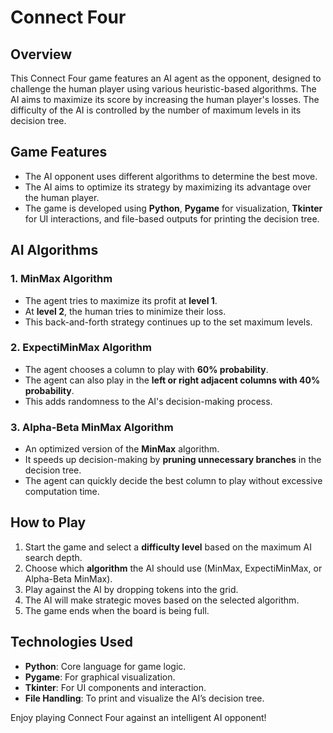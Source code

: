 # Connect Four

## Overview

This Connect Four game features an AI agent as the opponent, designed to challenge the human player using various heuristic-based algorithms. The AI aims to maximize its score by increasing the human player's losses. The difficulty of the AI is controlled by the number of maximum levels in its decision tree.

## Game Features

- The AI opponent uses different algorithms to determine the best move.
- The AI aims to optimize its strategy by maximizing its advantage over the human player.
- The game is developed using **Python**, **Pygame** for visualization, **Tkinter** for UI interactions, and file-based outputs for printing the decision tree.

## AI Algorithms

### 1. MinMax Algorithm

- The agent tries to maximize its profit at **level 1**.
- At **level 2**, the human tries to minimize their loss.
- This back-and-forth strategy continues up to the set maximum levels.

### 2. ExpectiMinMax Algorithm

- The agent chooses a column to play with **60% probability**.
- The agent can also play in the **left or right adjacent columns with 40% probability**.
- This adds randomness to the AI's decision-making process.

### 3. Alpha-Beta MinMax Algorithm

- An optimized version of the **MinMax** algorithm.
- It speeds up decision-making by **pruning unnecessary branches** in the decision tree.
- The agent can quickly decide the best column to play without excessive computation time.

## How to Play

1. Start the game and select a **difficulty level** based on the maximum AI search depth.
2. Choose which **algorithm** the AI should use (MinMax, ExpectiMinMax, or Alpha-Beta MinMax).
3. Play against the AI by dropping tokens into the grid.
4. The AI will make strategic moves based on the selected algorithm.
5. The game ends when the board is being full.

## Technologies Used

- **Python**: Core language for game logic.
- **Pygame**: For graphical visualization.
- **Tkinter**: For UI components and interaction.
- **File Handling**: To print and visualize the AI’s decision tree.

Enjoy playing Connect Four against an intelligent AI opponent!
